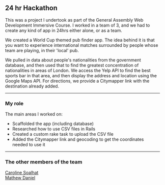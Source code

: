 ## 24 hr Hackathon

This was a project I undertook as part of the General Assembly Web Development Immersive Course. I worked in a team of 3, and we had to create any kind of app in 24hrs either alone, or as a team.

We created a World Cup themed pub finder app. The idea behind it is that you want to experience international matches surrounded by people whose team are playing, in their 'local' pub. 

We pulled in data about people's nationalities from the government database, and then used that to find the greatest concentration of nationalities in areas of London. We access the Yelp API to find the best sports bar in that area, and then display the address and location using the Google Maps API. For directions, we provide a Citymapper link with the destination already added.
___

### My role

The main areas I worked on:

* Scaffolded the app (including database)
* Researched how to use CSV files in Rails
* Created a custom rake task to upload the CSV file
* Added the Citymapper link and geocoding to get the coordinates needed to use it

____

### The other members of the team

[Caroline Soalhat](https://github.com/csoalhat)  
[Mathew Daniel](https://github.com/MathewDanie1)
